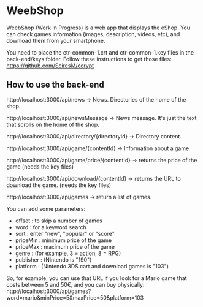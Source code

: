 # WeebShop

WeebShop  (Work In Progress) is a web app that displays the eShop.
You can check games information (images, description, videos, etc), and download them from your smartphone.

You need to place the ctr-common-1.crt and ctr-common-1.key files in the back-end/keys folder.
Follow these instructions to get those files: https://github.com/SciresM/ccrypt

## How to use the back-end

http://localhost:3000/api/news -> News. Directories of the home of the shop.

http://localhost:3000/api/newsMessage -> News message. It's just the text that scrolls on the home of the shop.

http://localhost:3000/api/directory/{directoryId} -> Directory content.

http://localhost:3000/api/game/{contentId} -> Information about a game.

http://localhost:3000/api/game/price/{contentId} -> returns the price of the game (needs the key files)

http://localhost:3000/api/download/{contentId} -> returns the URL to download the game. (needs the key files)

http://localhost:3000/api/games -> return a list of games.

You can add some parameters:
- offset : to skip a number of games
- word : for a keyword search
- sort : enter "new", "popular" or "score"
- priceMin : minimum price of the game
- priceMax : maximum price of the game
- genre : (for example, 3 = action, 8 = RPG)
- publisher : (Nintendo is "190")
- platform : (Nintendo 3DS cart and download games is "103")

So, for example, you can use that URL if you look for a Mario game that costs between 5 and 50€, and you can buy physically:
http://localhost:3000/api/games?word=mario&minPrice=5&maxPrice=50&platform=103
